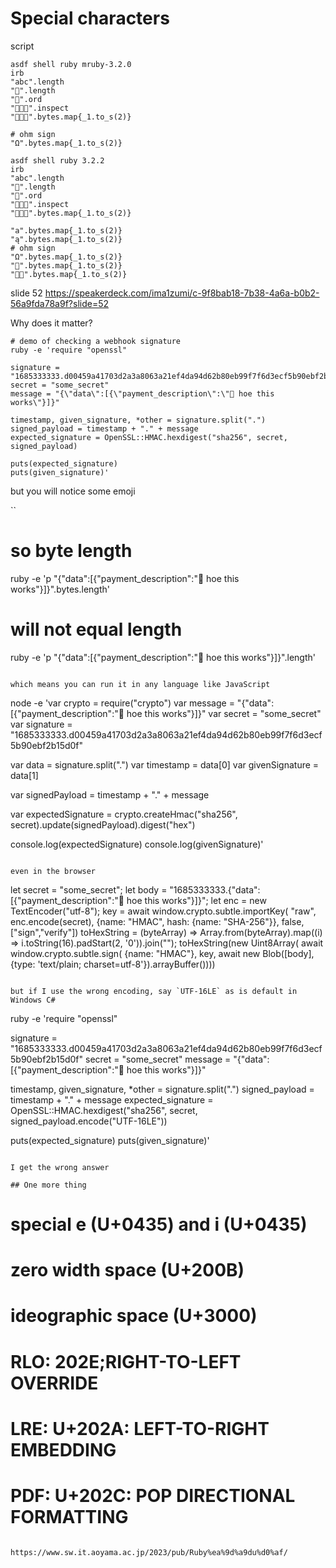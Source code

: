 # Special characters 

script

```
asdf shell ruby mruby-3.2.0
irb
"abc".length
"💎".length
"💎".ord
"💎🙏🏯".inspect
"💎🙏🏯".bytes.map{_1.to_s(2)}

# ohm sign
"Ω".bytes.map{_1.to_s(2)}
```

```
asdf shell ruby 3.2.2
irb
"abc".length
"💎".length
"💎".ord
"💎🙏🏯".inspect
"💎🙏🏯".bytes.map{_1.to_s(2)}

"a".bytes.map{_1.to_s(2)}
"ą".bytes.map{_1.to_s(2)}
# ohm sign
"Ω".bytes.map{_1.to_s(2)}
"🏯".bytes.map{_1.to_s(2)}
"👍🏾".bytes.map{_1.to_s(2)}
```

slide 52 https://speakerdeck.com/ima1zumi/c-9f8bab18-7b38-4a6a-b0b2-56a9fda78a9f?slide=52

Why does it matter?

```
# demo of checking a webhook signature
ruby -e 'require "openssl"

signature = "1685333333.d00459a41703d2a3a8063a21ef4da94d62b80eb99f7f6d3ecf5b90ebf2b15d0f"
secret = "some_secret"
message = "{\"data\":[{\"payment_description\":\"🤞 hoe this works\"}]}"

timestamp, given_signature, *other = signature.split(".")
signed_payload = timestamp + "." + message
expected_signature = OpenSSL::HMAC.hexdigest("sha256", secret, signed_payload)

puts(expected_signature)
puts(given_signature)'
```

but you will notice some emoji

``
# so byte length
ruby -e 'p "{\"data\":[{\"payment_description\":\"🤞 hoe this works\"}]}".bytes.length'

# will not equal length
ruby -e 'p "{\"data\":[{\"payment_description\":\"🤞 hoe this works\"}]}".length'
```

which means you can run it in any language like JavaScript

```
node -e 'var crypto = require("crypto")
var message = "{\"data\":[{\"payment_description\":\"🤞 hoe this works\"}]}"
var secret = "some_secret"
var signature = "1685333333.d00459a41703d2a3a8063a21ef4da94d62b80eb99f7f6d3ecf5b90ebf2b15d0f"

var data = signature.split(".")
var timestamp = data[0]
var givenSignature = data[1]

var signedPayload = timestamp + "." + message

var expectedSignature = crypto.createHmac("sha256", secret).update(signedPayload).digest("hex")

console.log(expectedSignature)
console.log(givenSignature)'
```

even in the browser

```
let secret = "some_secret";
let body = "1685333333.{\"data\":[{\"payment_description\":\"🤞 hoe this works\"}]}";
let enc = new TextEncoder("utf-8");
key = await window.crypto.subtle.importKey(
    "raw",
    enc.encode(secret),
    {name: "HMAC", hash: {name: "SHA-256"}},
    false,
    ["sign","verify"])
toHexString = (byteArray) => Array.from(byteArray).map((i) => i.toString(16).padStart(2, '0')).join("");
toHexString(new Uint8Array(
  await window.crypto.subtle.sign(
    {name: "HMAC"},
    key,
    await new Blob([body], {type: 'text/plain; charset=utf-8'}).arrayBuffer())))
```

but if I use the wrong encoding, say `UTF-16LE` as is default in Windows C#

```
ruby -e 'require "openssl"

signature = "1685333333.d00459a41703d2a3a8063a21ef4da94d62b80eb99f7f6d3ecf5b90ebf2b15d0f"
secret = "some_secret"
message = "{\"data\":[{\"payment_description\":\"🤞 hoe this works\"}]}"

timestamp, given_signature, *other = signature.split(".")
signed_payload = timestamp + "." + message
expected_signature = OpenSSL::HMAC.hexdigest("sha256", secret, signed_payload.encode("UTF-16LE"))

puts(expected_signature)
puts(given_signature)'
```

I get the wrong answer

## One more thing

```
# special e (U+0435) and i (U+0435)
# zero width space (U+200B)
# ideographic space (U+3000)

# RLO: 202E;RIGHT-TO-LEFT OVERRIDE
# LRE: U+202A: LEFT-TO-RIGHT EMBEDDING
# PDF: U+202C: POP DIRECTIONAL FORMATTING
```

https://www.sw.it.aoyama.ac.jp/2023/pub/Ruby%ea%9d%a9du%d0%af/

